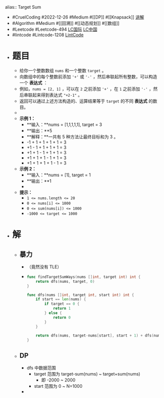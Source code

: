 alias:: Target Sum

- #CruelCoding #2022-12-26 #Medium #[[DP]] #[[Knapsack]] [讲解](https://youtu.be/MTMxgyJt3VM)
- #Algorithm #Medium #[[回溯]] #[[动态规划]] #[[数组]]
- #Leetcode #Leetcode-494 [LC国际](https://leetcode.com/problems/target-sum/) [LC中国](https://leetcode.cn/problems/target-sum/)
- #lintcode #Lintcode-1208 [LintCode](https://www.lintcode.com/problem/1208/)
- # 题目
	- 给你一个整数数组 `nums` 和一个整数 `target` 。
	- 向数组中的每个整数前添加 `'+'` 或 `'-'` ，然后串联起所有整数，可以构造一个 **表达式** ：
	- 例如，`nums = [2, 1]` ，可以在 `2` 之前添加 `'+'` ，在 `1` 之前添加 `'-'` ，然后串联起来得到表达式 `"+2-1"` 。
	- 返回可以通过上述方法构造的、运算结果等于 `target` 的不同 **表达式** 的数目。
	-
	- **示例 1：**
		- **输入：**nums = [1,1,1,1,1], target = 3
		- **输出：**5
		- **解释：**一共有 5 种方法让最终目标和为 3 。
		- -1 + 1 + 1 + 1 + 1 = 3
		- +1 - 1 + 1 + 1 + 1 = 3
		- +1 + 1 - 1 + 1 + 1 = 3
		- +1 + 1 + 1 - 1 + 1 = 3
		- +1 + 1 + 1 + 1 - 1 = 3
	- **示例 2：**
		- **输入：**nums = [1], target = 1
		- **输出：**1
		-
	- **提示：**
		- `1 <= nums.length <= 20`
		- `0 <= nums[i] <= 1000`
		- `0 <= sum(nums[i]) <= 1000`
		- `-1000 <= target <= 1000`
- # 解
	- ## 暴力
		- （竟然没有 TLE）
		- ```go
		  func findTargetSumWays(nums []int, target int) int {
		      return dfs(nums, target, 0)
		  }
		  
		  func dfs(nums []int, target int, start int) int {
		      if start == len(nums) {
		          if target == 0 {
		              return 1
		          } else {
		              return 0
		          }
		      }
		      
		      return dfs(nums, target-nums[start], start + 1) + dfs(nums, target+nums[start], start + 1)
		  }
		  ```
	- ## DP
		- dfs 中数据范围
			- target 范围为 target-sum(nums) ~ target+sum(nums)
				- 即 -2000 ~ 2000
			- start 范围为 0 ~ N=1000
		-